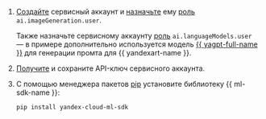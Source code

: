 1. [Создайте](../../../iam/operations/sa/create.md) сервисный аккаунт и [назначьте](../../../iam/operations/sa/assign-role-for-sa.md) ему [роль](../../../foundation-models/security/index.md#imageGeneration-user) `ai.imageGeneration.user`.

    Также назначьте сервисному аккаунту [роль](../../../foundation-models/security/index.md#languageModels-user) `ai.languageModels.user` — в примере дополнительно используется модель [{{ yagpt-full-name }}](../../../foundation-models/concepts/yandexgpt/index.md) для генерации промта для {{ yandexart-name }}.
1. [Получите](../../../iam/operations/api-key/create.md) и сохраните API-ключ сервисного аккаунта.  
1. С помощью менеджера пакетов [pip](https://pip.pypa.io/en/stable/) установите библиотеку {{ ml-sdk-name }}:

    ```bash
    pip install yandex-cloud-ml-sdk
    ```